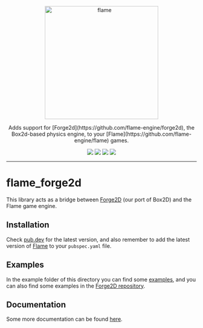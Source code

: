 <!-- markdownlint-disable MD013 -->
<p align="center">
  <a href="https://github.com/flame-engine/forge2d">
    <img alt="flame" width="300px" src="https://raw.githubusercontent.com/flame-engine/forge2d/main/design/with-text.png">
  </a>
</p>

<p align="center">
Adds support for [Forge2d](https://github.com/flame-engine/forge2d), the Box2d-based physics engine, to your [Flame](https://github.com/flame-engine/flame) games.
</p>

<p align="center">
  <a title="Pub" href="https://pub.dev/packages/flame_forge2d" ><img src="https://img.shields.io/pub/v/flame_forge2d.svg?style=popout" /></a>
  <a title="Test" href="https://github.com/flame-engine/flame/actions?query=workflow%3Acicd+branch%3Amain"><img src="https://github.com/flame-engine/flame/workflows/cicd/badge.svg?branch=main&event=push"/></a>
  <a title="Discord" href="https://discord.gg/pxrBmy4"><img src="https://img.shields.io/discord/509714518008528896.svg"/></a>
  <a title="Melos" href="https://github.com/invertase/melos"><img src="https://img.shields.io/badge/maintained%20with-melos-f700ff.svg"/></a>
</p>

---
<!-- markdownlint-enable MD013 -->

<!-- markdownlint-disable-next-line MD002 -->

# flame_forge2d

This library acts as a bridge between [Forge2D](https://github.com/flame-engine/forge2d) (our port
of Box2D) and the Flame game engine.


## Installation

Check [pub.dev](https://pub.dev/packages/flame_forge2d/install) for the latest version, and also
remember to add the latest version of [Flame](https://pub.dev/packages/flame/install) to your
`pubspec.yaml` file.


## Examples

In the example folder of this directory you can find some
[examples](https://github.com/flame-engine/flame/tree/main/examples/lib/stories/bridge_libraries/forge2d),
and you can also find some examples in the
[Forge2D repository](https://github.com/flame-engine/forge2d/tree/main/example).


## Documentation

Some more documentation can be found
[here](https://docs.flame-engine.org/main/other_modules/forge2d.html).

